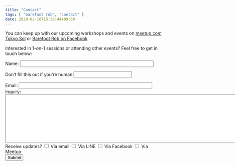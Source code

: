 ```yaml
---
title: "Contact"
tags: [ "barefoot rob", "contact" ]
date: 2020-02-10T15:38:44+09:00
---
```


You can keep up with our upcoming workshops and events on [meetup.com Tokyo Sol](https://www.meetup.com/Tokyo-Sol-barefoot-more/) or [Barefoot Rob on Facebook](https://www.facebook.com/barefootrob/events)

Interested in 1-on-1 sessions or attending other events?  Feel free to get in touch below:

<form class="pure-form pure-form-stacked" name="contact" method="POST" netlify-honeypot="age" data-netlify="true">

<div>
    <label class="pure-form" for="name">
        Name:
        <input class="pure-form" id="name" size="50" name="name" type="text" maxlength="255" value="" />
    </label>
</div>

<p class="hidden">
    <label>Don’t fill this out if you're human:<input class="pure-form" name="age" /></label>
</p>

<div>
    <label class="pure-form" for="email">
        Email:
        <input class="pure-form" id="email" size="50" name="email" type="text" maxlength="255" value="" />
    </label>
</div>

<div>
    <label class="pure-form" for="inquiry">
        Inquiry:
        <textarea id="inquiry" rows="10" cols="120" name="inquiry"></textarea>
    </label>
</div>

<div>
    <label class="pure-form" for="informed">Receive updates?</label>
    <label for="informed_email">
        <input class="pure-form" id="informed_email" name="informed_email" type="checkbox" value="email" />
        Via email
    </label>
    <label for="informed_line">
        <input class="pure-form" id="informed_line" name="informed_line" type="checkbox" value="line" />
        Via LINE
    </label>
    <label for="informed_fb">
        <input class="pure-form" id="informed_fb" name="informed_fb" type="checkbox" value="facebook" />
        Via Facebook
    </label>
    <label for="informed_meetup">
        <input class="pure-form" id="informed_meetup" name="informed_meetup" type="checkbox" value="meetup" />
        Via Meetup
    </label>
</div>

<input class="pure-form" id="saveForm" class="button_text" type="submit" name="submit" value="Submit" />

</form>
